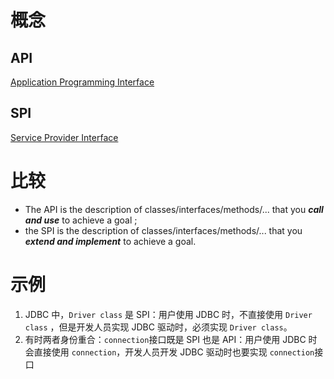 # 概念
## API 
[Application Programming Interface](http://en.wikipedia.org/wiki/Application_programming_interface)

## SPI
 [Service Provider Interface](http://en.wikipedia.org/wiki/Service_Provider_Interface)


# 比较
-   The API is the description of classes/interfaces/methods/... that you **_call and use_** to achieve a goal ;
-   the SPI is the description of classes/interfaces/methods/... that you **_extend and implement_** to achieve a goal.

# 示例
1. JDBC 中，`Driver class` 是 SPI：用户使用 JDBC 时，不直接使用 `Driver class` ，但是开发人员实现 JDBC 驱动时，必须实现 `Driver class`。
2. 有时两者身份重合：`connection`接口既是 SPI 也是 API：用户使用 JDBC 时会直接使用 `connection`，开发人员开发 JDBC 驱动时也要实现 `connection`接口
